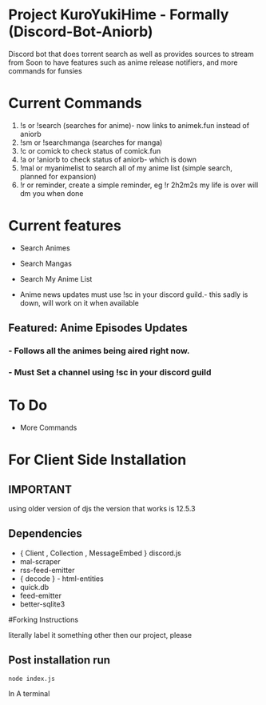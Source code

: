 # Project KuroYukiHime - Formally (Discord-Bot-Aniorb)
Discord bot that does torrent search as well as provides sources to stream from
Soon to have features such as anime release notifiers, and more commands for funsies

# Current Commands
1. !s or !search (searches for anime)- now links to animek.fun instead of aniorb
2. !sm or !searchmanga (searches for manga)
3. !c or comick to check status of comick.fun
4. !a or !aniorb to check status of aniorb- which is down
5. !mal or myanimelist to search all of my anime list (simple search, planned for expansion)
6. !r or reminder, create a simple reminder, eg !r 2h2m2s my life is over will dm you when done

# Current features 

-  Search Animes

- Search Mangas

-  Search My Anime List

-  Anime news updates must use !sc in your discord guild.- this sadly is down, will work on it when available 

 ## __Featured__: Anime Episodes Updates 
 ### - Follows all the animes being aired right now.
 ### - Must Set a channel using !sc in your discord guild 

# To Do 
- More Commands
 
 # For Client Side Installation


 ## IMPORTANT
using older version of djs the version that works is 12.5.3


## Dependencies 
 - { Client , Collection , MessageEmbed } discord.js 
 - mal-scraper
 - rss-feed-emitter
 - { decode } -  html-entities
 - quick.db
 - feed-emitter
 - better-sqlite3

#Forking Instructions

literally label it something other then our project, please

## Post installation run 
```sh <br> 
node index.js
``` 
In A terminal
